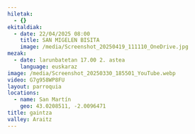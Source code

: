 ```yaml
---
hiletak:
  - {}
ekitaldiak:
  - date: 22/04/2025 08:00
    title: SAN MIGELEN BISITA
    image: /media/Screenshot_20250419_111110_OneDrive.jpg
mezak:
  - date: larunbatetan 17.00 2. astea
    language: euskaraz
image: /media/Screenshot_20250330_185501_YouTube.webp
video: G7g958WP8FU
layout: parroquia
locations:
  - name: San Martín
    geo: 43.0208511, -2.0096471
title: gaintza
valley: Araitz
---
```

